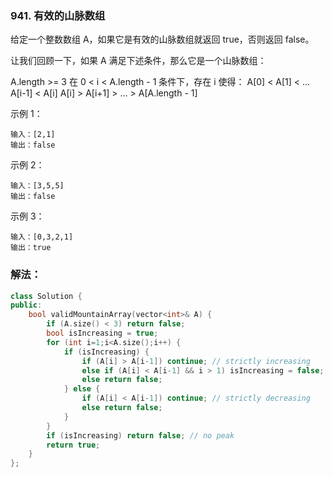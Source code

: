 ### 941. 有效的山脉数组

给定一个整数数组 A，如果它是有效的山脉数组就返回 true，否则返回 false。

让我们回顾一下，如果 A 满足下述条件，那么它是一个山脉数组：

A.length >= 3
在 0 < i < A.length - 1 条件下，存在 i 使得：
A[0] < A[1] < ... A[i-1] < A[i]
A[i] > A[i+1] > ... > A[A.length - 1]

示例 1：
```
输入：[2,1]
输出：false
```
示例 2：
```
输入：[3,5,5]
输出：false
```
示例 3：
```
输入：[0,3,2,1]
输出：true
```

### 解法：

```cpp
class Solution {
public:
    bool validMountainArray(vector<int>& A) {
        if (A.size() < 3) return false;
        bool isIncreasing = true;
        for (int i=1;i<A.size();i++) {
            if (isIncreasing) {
                if (A[i] > A[i-1]) continue; // strictly increasing
                else if (A[i] < A[i-1] && i > 1) isIncreasing = false; // peak (can't locate at A[0])
                else return false;
            } else {
                if (A[i] < A[i-1]) continue; // strictly decreasing
                else return false;
            }
        }
        if (isIncreasing) return false; // no peak
        return true;
    }
};
```
